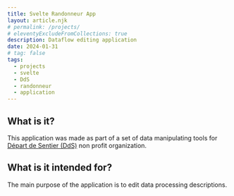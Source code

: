 ```yaml
---
title: Svelte Randonneur App
layout: article.njk
# permalink: /projects/
# eleventyExcludeFromCollections: true
description: Dataflow editing application
date: 2024-01-31
# tag: false
tags:
  - projects
  - svelte
  - DdS
  - randonneur
  - application
---
```


<!--
@changed 2024.06.19, 20:53
-->

## What is it?

This application was made as part of a set of data manipulating tools for [Départ de Sentier (DdS)](https://www.d-d-s.ch/) non profit organization.

## What is it intended for?

The main purpose of the application is to edit data processing descriptions.
